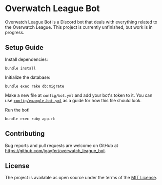 # Overwatch League Bot

Overwatch League Bot is a Discord bot that deals with everything related to the Overwatch League. This project is currently unfinished, but work is in progress.

## Setup Guide

Install dependencies:
```
bundle install
```

Initialize the database:
```
bundle exec rake db:migrate
```

Make a new file at `config/bot.yml` and add your bot's token to it. You can use [`config/example.bot.yml`](config/example.bot.yml) as a guide for how this file should look.

Run the bot!
```
bundle exec ruby app.rb
```

## Contributing

Bug reports and pull requests are welcome on GitHub at https://github.com/jgayfer/overwatch_league_bot.

## License

The project is available as open source under the terms of the [MIT License](http://opensource.org/licenses/MIT).

